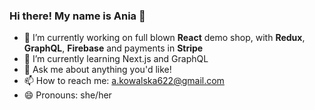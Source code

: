 ### Hi there! My name is Ania 👋

- 🔭 I’m currently working on full blown **React** demo shop, with **Redux**, **GraphQL**, **Firebase** and payments in **Stripe**
- 🌱 I’m currently learning Next.js and GraphQL
- 💬 Ask me about anything you'd like!
- 📫 How to reach me: a.kowalska622@gmail.com
- 😄 Pronouns: she/her

